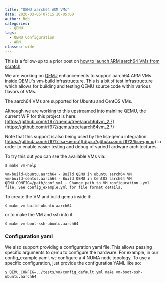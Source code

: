 ```yaml
---
title: "QEMU aarch64 ARM VMs"
date: 2020-03-05T07:15:10-05:00
author: Rob
categories:
  - QEMU
tags:
  - QEMU Configuration
  - ARM
classes: wide
---
```

This is a follow-up to a prior post on [how to launch ARM aarch64 VMs from scratch](../how-to-launch-aarch64-vm).

We are working on [QEMU](https://www.qemu.org/) enhancements to support aarch64 ARM VMs inside QEMU's vm-build infrastructure.  This is a bit of test infrastructure which allows for building and testing QEMU source code within various flavors of VMs.

The aarch64 VMs are supported for Ubuntu and CentOS VMs.

Although we are working to this upstreamed into mainline QEMU, the current WIP for this project is here: [https://github.com/rf972/qemu/tree/aarch64vm_2.7](https://github.com/rf972/qemu/tree/aarch64vm_2.7)

Note that this support is also being used by the lisa-qemu integration [https://github.com/rf972/lisa-qemu](https://github.com/rf972/lisa-qemu) in order to enable easier testing and debug of varied hardware architectures.

To try this out you can see the available VMs via:

~~~
$ make vm-help

vm-build-ubuntu.aarch64 - Build QEMU in ubuntu aarch64 VM 
vm-build-centos.aarch64 - Build QEMU in CentOS aarch64 VM 
QEMU_CONFIG=/path/conf.yml - Change path to VM configuration .yml file. See config_example.yml for file format details.
~~~
To create the VM and build qemu inside it:

~~~
$ make vm-build-ubuntu.aarch64
~~~

or to make the VM and ssh into it:

~~~
$ make vm-boot-ssh-ubuntu.aarch64
~~~

### Configuration yaml
We also support providing a configuration yaml file. This allows passing specific arguments to qemu to configure the hardware. For example, in our config_example.yaml, we configure a 4 NUMA node topology. To use a specific configuration, just provide the configuration YAML like so:

~~~
$ QEMU_CONFIG=../tests/vm/config_default.yml make vm-boot-ssh-ubuntu.aarch64
~~~
